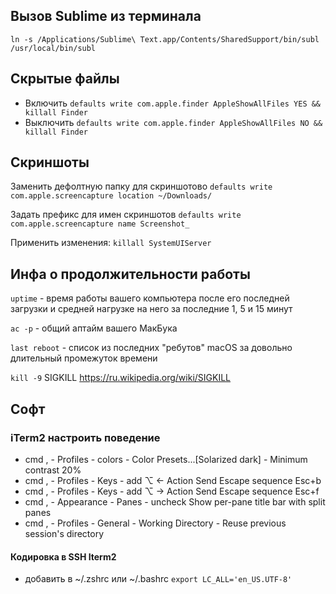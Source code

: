 ## Вызов Sublime из терминала
`ln -s /Applications/Sublime\ Text.app/Contents/SharedSupport/bin/subl /usr/local/bin/subl`


## Скрытые файлы

* Включить `defaults write com.apple.finder AppleShowAllFiles YES && killall Finder`
* Выключить `defaults write com.apple.finder AppleShowAllFiles NO && killall Finder`


## Скриншоты
Заменить дефолтную папку для скриншотово
`defaults write com.apple.screencapture location ~/Downloads/`

Задать префикс для имен скриншотов
`defaults write com.apple.screencapture name Screenshot_`

Применить изменения: 
`killall SystemUIServer`

## Инфа о продолжительности работы
`uptime` -  время работы вашего компьютера после его последней загрузки и средней нагрузке на него за последние 1, 5 и 15 минут

`ac -p` - общий аптайм вашего МакБука

`last reboot` - список из последних "ребутов" macOS за довольно длительный промежуток времени


`kill -9` SIGKILL https://ru.wikipedia.org/wiki/SIGKILL


## Софт
### iTerm2 настроить поведение
* cmd ,   - Profiles - colors - Color Presets...[Solarized dark] - Minimum contrast 20%
* cmd ,   - Profiles - Keys - add ⌥ ← Action Send Escape sequence Esc+b
* cmd ,   - Profiles - Keys - add ⌥ → Action Send Escape sequence Esc+f
* cmd ,   - Appearance - Panes - uncheck Show per-pane title bar with split panes
* cmd ,   - Profiles - General - Working Directory - Reuse previous session's directory


#### Кодировка в SSH Iterm2
* добавить в ~/.zshrc или ~/.bashrc
`export LC_ALL='en_US.UTF-8'`
